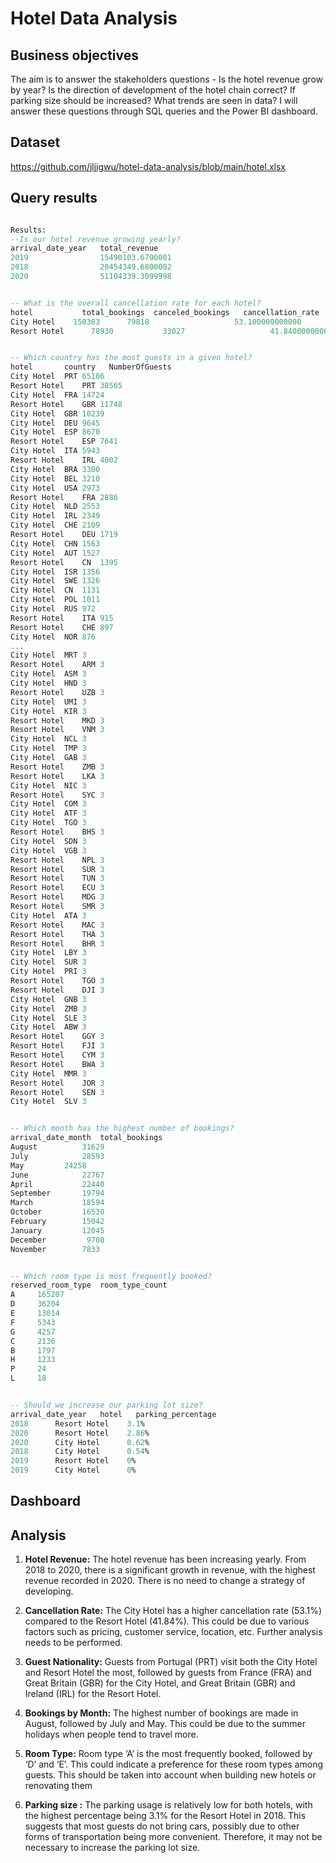# Hotel Data Analysis

## Business objectives
The aim is to answer the stakeholders questions - Is the hotel revenue grow by year? Is the direction of development of the hotel chain correct? If parking size should be increased? What trends are seen in data? I will answer these questions through SQL queries and the Power BI dashboard.

## Dataset
https://github.com/jljigwu/hotel-data-analysis/blob/main/hotel.xlsx

## Query results
```sql

Results:
--Is our hotel revenue growing yearly?
arrival_date_year	total_revenue
2019	            15490103.6700001
2018	            20454349.6800002
2020	            51104339.3099998


-- What is the overall cancellation rate for each hotel?
hotel	        total_bookings	canceled_bookings	cancellation_rate
City Hotel	  150303	  79818	                  53.100000000000
Resort Hotel	  78930	          33027	                  41.840000000000


-- Which country has the most guests in a given hotel?
hotel	    country   NumberOfGuests
City Hotel	PRT	65106
Resort Hotel	PRT	38565
City Hotel	FRA	14724
Resort Hotel	GBR	11748
City Hotel	GBR	10239
City Hotel	DEU	9645
City Hotel	ESP	8670
Resort Hotel	ESP	7641
City Hotel	ITA	5943
Resort Hotel	IRL	4002
City Hotel	BRA	3300
City Hotel	BEL	3210
City Hotel	USA	2973
Resort Hotel	FRA	2886
City Hotel	NLD	2553
City Hotel	IRL	2349
City Hotel	CHE	2109
Resort Hotel	DEU	1719
City Hotel	CHN	1563
City Hotel	AUT	1527
Resort Hotel	CN	1395
City Hotel	ISR	1356
City Hotel	SWE	1326
City Hotel	CN	1131
City Hotel	POL	1011
City Hotel	RUS	972
Resort Hotel	ITA	915
Resort Hotel	CHE	897
City Hotel	NOR	876
...
City Hotel	MRT	3
Resort Hotel	ARM	3
City Hotel	ASM	3
City Hotel	HND	3
Resort Hotel	UZB	3
City Hotel	UMI	3
City Hotel	KIR	3
Resort Hotel	MKD	3
Resort Hotel	VNM	3
City Hotel	NCL	3
City Hotel	TMP	3
City Hotel	GAB	3
Resort Hotel	ZMB	3
Resort Hotel	LKA	3
City Hotel	NIC	3
Resort Hotel	SYC	3
City Hotel	COM	3
City Hotel	ATF	3
City Hotel	TGO	3
Resort Hotel	BHS	3
City Hotel	SDN	3
City Hotel	VGB	3
Resort Hotel	NPL	3
Resort Hotel	SUR	3
Resort Hotel	TUN	3
Resort Hotel	ECU	3
Resort Hotel	MDG	3
Resort Hotel	SMR	3
City Hotel	ATA	3
Resort Hotel	MAC	3
Resort Hotel	THA	3
Resort Hotel	BHR	3
City Hotel	LBY	3
City Hotel	SUR	3
City Hotel	PRI	3
Resort Hotel	TGO	3
Resort Hotel	DJI	3
City Hotel	GNB	3
City Hotel	ZMB	3
City Hotel	SLE	3
City Hotel	ABW	3
Resort Hotel	GGY	3
Resort Hotel	FJI	3
Resort Hotel	CYM	3
Resort Hotel	BWA	3
City Hotel	MMR	3
Resort Hotel	JOR	3
Resort Hotel	SEN	3
City Hotel	SLV	3


-- Which month has the highest number of bookings?
arrival_date_month	total_bookings
August	        31629
July	        28593
May	        24258
June	        22767
April	        22440
September       19794
March	        18594
October	        16530
February        15042
January         12045
December         9708
November        7833


-- Which room type is most frequently booked?
reserved_room_type	room_type_count
A	  165207
D	  36204
E  	  13014
F	  5343
G	  4257
C	  2136
B	  1797
H	  1233
P	  24
L	  18


-- Should we increase our parking lot size?
arrival_date_year	hotel	parking_percentage
2018	  Resort Hotel	  3.1%
2020	  Resort Hotel	  2.86%
2020	  City Hotel	  0.62%
2018	  City Hotel	  0.54%
2019	  Resort Hotel	  0%
2019	  City Hotel	  0%
```

## Dashboard

## Analysis
1. **Hotel Revenue:** The hotel revenue has been increasing yearly. From 2018 to 2020, there is a significant growth in revenue, with the highest revenue recorded in 2020. There is no need to change a strategy of developing.
   
2. **Cancellation Rate:** The City Hotel has a higher cancellation rate (53.1%) compared to the Resort Hotel (41.84%). This could be due to various factors such as pricing, customer service, location, etc. Further analysis needs to be performed.

3. **Guest Nationality:** Guests from Portugal (PRT) visit both the City Hotel and Resort Hotel the most, followed by guests from France (FRA) and Great Britain (GBR) for the City Hotel, and Great Britain (GBR) and Ireland (IRL) for the Resort Hotel.

4. **Bookings by Month:** The highest number of bookings are made in August, followed by July and May. This could be due to the summer holidays when people tend to travel more.

5. **Room Type:** Room type ‘A’ is the most frequently booked, followed by ‘D’ and ‘E’. This could indicate a preference for these room types among guests. This should be taken into account when building new hotels or renovating them

6. **Parking size :** The parking usage is relatively low for both hotels, with the highest percentage being 3.1% for the Resort Hotel in 2018. This suggests that most guests do not bring cars, possibly due to other forms of transportation being more convenient. Therefore, it may not be necessary to increase the parking lot size.
